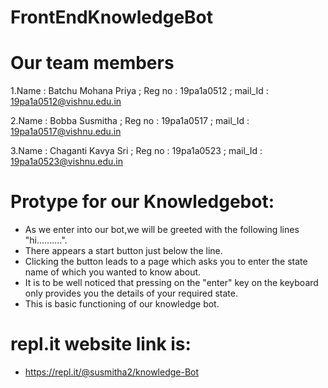 # FrontEndKnowledgeBot
# Our team members
1.Name : Batchu Mohana Priya ; Reg no : 19pa1a0512 ; mail_Id : 19pa1a0512@vishnu.edu.in

2.Name : Bobba Susmitha ; Reg no : 19pa1a0517 ;  mail_Id : 19pa1a0517@vishnu.edu.in

3.Name : Chaganti Kavya Sri ; Reg no : 19pa1a0523 ; mail_Id : 19pa1a0523@vishnu.edu.in

# Protype for our Knowledgebot:
* As we enter into our bot,we will be greeted with the following lines "hi..........".
* There appears a start button just below the line.
* Clicking the button leads to a page which asks you to enter the state name of which you wanted to know about.
* It is to be well noticed that pressing on the "enter" key on the keyboard only provides you the details of your required state.
* This is basic functioning of our knowledge bot.
# repl.it website link is:
* https://repl.it/@susmitha2/knowledge-Bot
